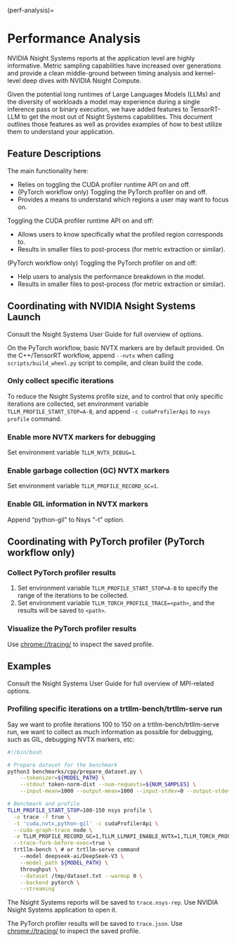 (perf-analysis)=

# Performance Analysis

NVIDIA Nsight Systems reports at the application level are highly informative. Metric sampling capabilities have increased over generations and provide a clean middle-ground between timing analysis and kernel-level deep dives with NVIDIA Nsight Compute.

Given the potential long runtimes of Large Languages Models (LLMs) and the diversity of workloads a model may experience during a single inference pass or binary execution, we have added features to TensorRT-LLM to get the most out of Nsight Systems capabilities. This document outlines those features as well as provides examples of how to best utilize them to understand your application.


## Feature Descriptions

The main functionality here:
  * Relies on toggling the CUDA profiler runtime API on and off.
  * (PyTorch workflow only) Toggling the PyTorch profiler on and off.
  * Provides a means to understand which regions a user may want to focus on.

Toggling the CUDA profiler runtime API on and off:
  * Allows users to know specifically what the profiled region corresponds to.
  * Results in smaller files to post-process (for metric extraction or similar).

(PyTorch workflow only) Toggling the PyTorch profiler on and off:
  * Help users to analysis the performance breakdown in the model.
  * Results in smaller files to post-process (for metric extraction or similar).


## Coordinating with NVIDIA Nsight Systems Launch

Consult the Nsight Systems User Guide for full overview of options.

On the PyTorch workflow, basic NVTX markers are by default provided. On the C++/TensorRT workflow, append `--nvtx` when calling `scripts/build_wheel.py` script to compile, and clean build the code.

### Only collect specific iterations

To reduce the Nsight Systems profile size, and to control that only specific iterations are collected, set environment variable `TLLM_PROFILE_START_STOP=A-B`, and append `-c cudaProfilerApi` to `nsys profile` command.


### Enable more NVTX markers for debugging
Set environment variable `TLLM_NVTX_DEBUG=1`.

### Enable garbage collection (GC) NVTX markers
Set environment variable `TLLM_PROFILE_RECORD_GC=1`.


### Enable GIL information in NVTX markers
Append “python-gil” to Nsys “-t” option.


## Coordinating with PyTorch profiler (PyTorch workflow only)

### Collect PyTorch profiler results
1. Set environment variable `TLLM_PROFILE_START_STOP=A-B` to specify the range of the iterations to be collected.
2. Set environment variable `TLLM_TORCH_PROFILE_TRACE=<path>`, and the results will be saved to `<path>`.

### Visualize the PyTorch profiler results
Use [chrome://tracing/](chrome://tracing/) to inspect the saved profile.


## Examples
Consult the Nsight Systems User Guide for full overview of MPI-related options.

### Profiling specific iterations on a trtllm-bench/trtllm-serve run

Say we want to profile iterations 100 to 150 on a trtllm-bench/trtllm-serve run, we want to collect as much information as possible for debugging, such as GIL, debugging NVTX markers, etc:

```bash
#!/bin/bash

# Prepare dataset for the benchmark
python3 benchmarks/cpp/prepare_dataset.py \
    --tokenizer=${MODEL_PATH} \
    --stdout token-norm-dist --num-requests=${NUM_SAMPLES} \
    --input-mean=1000 --output-mean=1000 --input-stdev=0 --output-stdev=0 > /tmp/dataset.txt

# Benchmark and profile
TLLM_PROFILE_START_STOP=100-150 nsys profile \
  -o trace -f true \
  -t 'cuda,nvtx,python-gil' -c cudaProfilerApi \
  --cuda-graph-trace node \
  -e TLLM_PROFILE_RECORD_GC=1,TLLM_LLMAPI_ENABLE_NVTX=1,TLLM_TORCH_PROFILE_TRACE=trace.json \
  --trace-fork-before-exec=true \
  trtllm-bench \ # or trtllm-serve command
    --model deepseek-ai/DeepSeek-V3 \
    --model_path ${MODEL_PATH} \
    throughput \
    --dataset /tmp/dataset.txt --warmup 0 \
    --backend pytorch \
    --streaming
```

The Nsight Systems reports will be saved to `trace.nsys-rep`. Use NVIDIA Nsight Systems application to open it.

The PyTorch profiler results will be saved to `trace.json`. Use [chrome://tracing/](chrome://tracing/) to inspect the saved profile.
